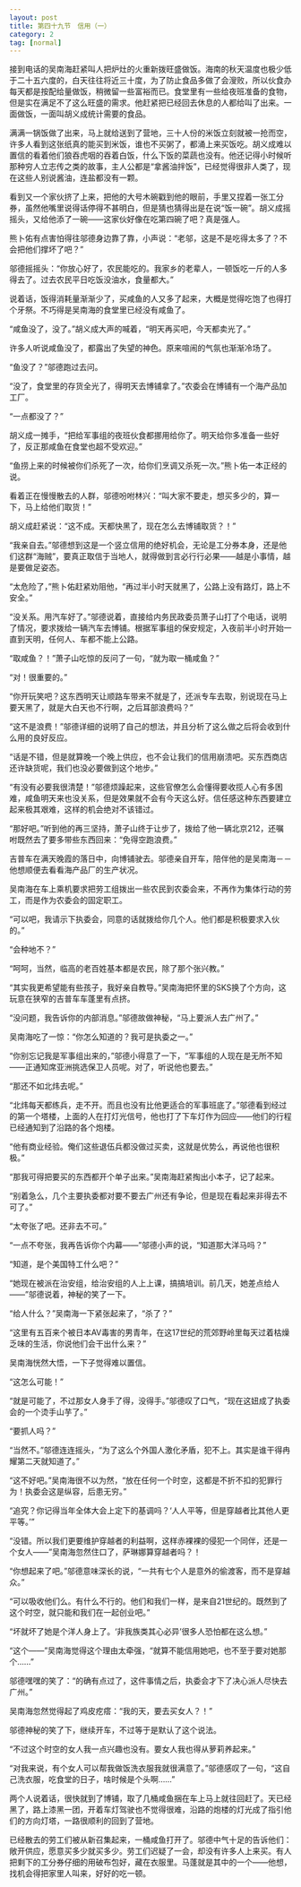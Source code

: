 ```yaml
---
layout: post
title: 第四十九节　信用（一）
category: 2
tag: [normal]
---
```


接到电话的吴南海赶紧叫人把炉灶的火重新拨旺盛做饭。海南的秋天温度也极少低于二十五六度的，白天往往将近三十度，为了防止食品多做了会溲败，所以伙食办每天都是按配给量做饭，稍微留一些富裕而已。食堂里有一些给夜班准备的食物，但是实在满足不了这么旺盛的需求。他赶紧把已经回去休息的人都给叫了出来。一面做饭，一面叫胡义成统计需要的食品。

满满一锅饭做了出来，马上就给送到了营地，三十人份的米饭立刻就被一抢而空，许多人看到这张纸真的能买到米饭，谁也不买粥了，都涌上来买饭吃。胡义成难以置信的看着他们狼吞虎咽的吞着白饭，什么下饭的菜蔬也没有。他还记得小时候听那种穷人立志传之类的故事，主人公都是“拿酱油拌饭”，已经觉得很非人类了，现在这些人别说酱油，连盐都没有一颗。

看到又一个家伙挤了上来，把他的大号木碗戳到他的眼前，手里又捏着一张工分券，虽然他嘴里说得话停得不甚明白，但是猜也猜得出是在说“饭一碗”。胡义成摇摇头，又给他添了一碗――这家伙好像在吃第四碗了吧？真是强人。

熊卜佑有点害怕得往邬德身边靠了靠，小声说：“老邬，这是不是吃得太多了？不会把他们撑坏了吧？”

邬德摇摇头：“你放心好了，农民能吃的。我家乡的老辈人，一顿饭吃一斤的人多得去了。过去农民平日吃饭没油水，食量都大。”

说着话，饭得消耗量渐渐少了，买咸鱼的人又多了起来，大概是觉得吃饱了也得打个牙祭。不巧得是吴南海的食堂里已经没有咸鱼了。

“咸鱼没了，没了。”胡义成大声的喊着，“明天再买吧，今天都卖光了。”

许多人听说咸鱼没了，都露出了失望的神色。原来喧闹的气氛也渐渐冷场了。

“鱼没了？”邬德跑过去问。

“没了，食堂里的存货全光了，得明天去博铺拿了。”农委会在博铺有一个海产品加工厂。

“一点都没了？”

胡义成一摊手，“把给军事组的夜班伙食都挪用给你了。明天给你多准备一些好了，反正那咸鱼在食堂也超不受欢迎。”

“鱼捞上来的时候被你们杀死了一次，给你们烹调又杀死一次。”熊卜佑一本正经的说。

看着正在慢慢散去的人群，邬德吩咐林兴：“叫大家不要走，想买多少的，算一下，马上给他们取货！”

胡义成赶紧说：“这不成。天都快黑了，现在怎么去博铺取货？！”

“我亲自去。”邬德想到这是一个竖立信用的绝好机会，无论是工分券本身，还是他们这群“海贼”，要真正取信于当地人，就得做到言必行行必果――越是小事情，越是要做足姿态。

“太危险了，”熊卜佑赶紧劝阻他，“再过半小时天就黑了，公路上没有路灯，路上不安全。”

“没关系。用汽车好了。”邬德说着，直接给内务民政委员萧子山打了个电话，说明了情况，要求拨给一辆汽车去博铺。根据军事组的保安规定，入夜前半小时开始一直到天明，任何人、车都不能上公路。

“取咸鱼？！”萧子山吃惊的反问了一句，“就为取一桶咸鱼？”

“对！很重要的。”

“你开玩笑吧？这东西明天让顺路车带来不就是了，还派专车去取，别说现在马上要天黑了，就是大白天也不行啊，之后耳部浪费吗？”

“这不是浪费！”邬德详细的说明了自己的想法，并且分析了这么做之后将会收到什么用的良好反应。

“话是不错，但是就算晚一个晚上供应，也不会让我们的信用崩溃吧。买东西商店还许缺货呢，我们也没必要做到这个地步。”

“有没有必要我很清楚！”邬德烦躁起来，这些官僚怎么会懂得要收揽人心有多困难，咸鱼明天来也没关系，但是效果就不会有今天这么好。信任感这种东西要建立起来极其艰难，这样的机会绝对不该错过。

“那好吧。”听到他的再三坚持，萧子山终于让步了，拨给了他一辆北京212，还嘱咐既然去了要多带些东西回来：“免得空跑浪费。”

吉普车在满天晚霞的落日中，向博铺驶去。邬德亲自开车，陪伴他的是吴南海－－他想顺便去看看海产品厂的生产状况。

吴南海在车上乘机要求把劳工组拨出一些农民到农委会来，不再作为集体行动的劳工，而是作为农委会的固定职工。

“可以吧，我请示下执委会，同意的话就拨给你几个人。他们都是积极要求入伙的。”

“会种地不？”

“呵呵，当然，临高的老百姓基本都是农民，除了那个张兴教。”

“其实我更希望能有些孩子，我好亲自教导。”吴南海把怀里的SKS换了个方向，这玩意在狭窄的吉普车车蓬里有点挤。

“没问题，我告诉你的内部消息。”邬德故做神秘，“马上要派人去广州了。”

吴南海吃了一惊：“你怎么知道的？我可是执委之一。”

“你别忘记我是军事组出来的，”邬德小得意了一下，“军事组的人现在是无所不知――正通知席亚洲挑选保卫人员呢。对了，听说他也要去。”

“那还不如北炜去呢。”

“北炜每天都练兵，走不开。而且也没有比他更适合的军事班底了。”邬德看到经过的第一个塔楼，上面的人在打灯光信号，他也打了下车灯作为回应――他们的行程已经通知到了沿路的各个炮楼。

“他有商业经验。俺们这些退伍兵都没做过买卖，这就是优势么，再说他也很积极。”

“那我可得把要买的东西都开个单子出来。”吴南海赶紧掏出小本子，记了起来。

“别着急么，几个主要执委都对要不要去广州还有争论，但是现在看起来非得去不可了。”

“太夸张了吧。还非去不可。”

“一点不夸张，我再告诉你个内幕――”邬德小声的说，“知道那大洋马吗？”

“知道，是个美国特工什么吧？”

“她现在被派在治安组，给治安组的人上上课，搞搞培训。前几天，她差点给人――”邬德说着，神秘的笑了一下。

“给人什么？”吴南海一下紧张起来了，“杀了？”

“这里有五百来个被日本AV毒害的男青年，在这17世纪的荒郊野岭里每天过着枯燥乏味的生活，你说他们会干出什么来？”

吴南海恍然大悟，一下子觉得难以置信。

“这怎么可能！”

“就是可能了，不过那女人身手了得，没得手。”邬德叹了口气，“现在这妞成了执委会的一个烫手山芋了。”

“要抓人吗？”

“当然不。”邬德连连摇头，“为了这么个外国人激化矛盾，犯不上。其实是谁干得冉耀第二天就知道了。”

“这不好吧。”吴南海很不以为然，“放在任何一个时空，这都是不折不扣的犯罪行为！执委会这是纵容，后患无穷。”

“追究？你记得当年全体大会上定下的基调吗？‘人人平等，但是穿越者比其他人更平等。’”

“没错。所以我们更要维护穿越者的利益啊，这样赤裸裸的侵犯一个同伴，还是一个女人――”吴南海忽然住口了，萨琳娜算穿越者吗？！

“你想起来了吧。”邬德意味深长的说，“一共有七个人是意外的偷渡客，而不是穿越众。”

“可以吸收他们么。有什么不行的。他们和我们一样，是来自21世纪的。既然到了这个时空，就只能和我们在一起创业吧。”

“坏就坏了她是个洋人身上了。‘非我族类其心必异’很多人恐怕都在这么想。”

“这个――”吴南海觉得这个理由太牵强，“就算不能信用她吧，也不至于要对她那个……”

邬德嘿嘿的笑了：“的确有点过了，这件事情之后，执委会才下了决心派人尽快去广州。”

吴南海忽然觉得起了鸡皮疙瘩：“我的天，要去买女人？！”

邬德神秘的笑了下，继续开车，不过等于是默认了这个说法。

“不过这个时空的女人我一点兴趣也没有。要女人我也得从萝莉养起来。”

“对我来说，有个女人可以帮我做饭洗衣服我就很满意了。”邬德感叹了一句，“这自己洗衣服，吃食堂的日子，啥时候是个头啊……”

两个人说着话，很快就到了博铺，取了几桶咸鱼捆在车上马上就往回赶了。天已经黑了，路上漆黑一团，开着车灯驾驶也不觉得很难，沿路的炮楼的灯光成了指引他们的方向灯塔，一路很顺利的回到了营地。

已经散去的劳工们被从新召集起来，一桶咸鱼打开了。邬德中气十足的告诉他们：敞开供应，愿意买多少就买多少。劳工们迟疑了一会，却没有许多人上来买。有人把剩下的工分券仔细的用破布包好，藏在衣服里。马蓬就是其中的一个――他想，找机会得把家里人叫来，好好的吃一顿。
